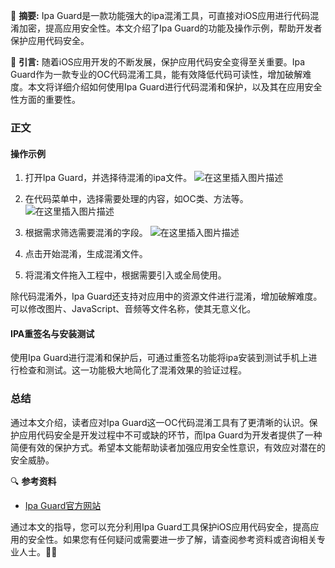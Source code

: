 ﻿

📝 **摘要:**
Ipa Guard是一款功能强大的ipa混淆工具，可直接对iOS应用进行代码混淆加密，提高应用安全性。本文介绍了Ipa Guard的功能及操作示例，帮助开发者保护应用代码安全。

📱 **引言:**
随着iOS应用开发的不断发展，保护应用代码安全变得至关重要。Ipa Guard作为一款专业的OC代码混淆工具，能有效降低代码可读性，增加破解难度。本文将详细介绍如何使用Ipa Guard进行代码混淆和保护，以及其在应用安全性方面的重要性。

### 正文

#### 操作示例

1. 打开Ipa Guard，并选择待混淆的ipa文件。
![在这里插入图片描述](https://img-blog.csdnimg.cn/direct/9afddf2b610441f58563117ec864b020.png)

2. 在代码菜单中，选择需要处理的内容，如OC类、方法等。
![在这里插入图片描述](https://img-blog.csdnimg.cn/direct/4cb2256f73674cdba962f1ad0082e255.png)

3. 根据需求筛选需要混淆的字段。
![在这里插入图片描述](https://img-blog.csdnimg.cn/direct/dd85afb6dc604f1293faf0d9e5723e60.png)

4. 点击开始混淆，生成混淆文件。
5. 将混淆文件拖入工程中，根据需要引入或全局使用。

除代码混淆外，Ipa Guard还支持对应用中的资源文件进行混淆，增加破解难度。可以修改图片、JavaScript、音频等文件名称，使其无意义化。

#### IPA重签名与安装测试

使用Ipa Guard进行混淆和保护后，可通过重签名功能将ipa安装到测试手机上进行检查和测试。这一功能极大地简化了混淆效果的验证过程。

### 总结

通过本文介绍，读者应对Ipa Guard这一OC代码混淆工具有了更清晰的认识。保护应用代码安全是开发过程中不可或缺的环节，而Ipa Guard为开发者提供了一种简便有效的保护方式。希望本文能帮助读者加强应用安全性意识，有效应对潜在的安全威胁。

🔍 **参考资料**
- [Ipa Guard官方网站](https://ipaguard.com/)

通过本文的指导，您可以充分利用Ipa Guard工具保护iOS应用代码安全，提高应用的安全性。如果您有任何疑问或需要进一步了解，请查阅参考资料或咨询相关专业人士。💪😊
